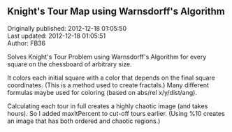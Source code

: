 ## Knight's Tour Map using Warnsdorff's Algorithm  
Originally published: 2012-12-18 01:05:50  
Last updated: 2012-12-18 01:05:51  
Author: FB36   
  
Solves Knight's Tour Problem using Warnsdorff's Algorithm for every square on the chessboard of arbitrary size.

It colors each initial square with a color that depends on the final square coordinates.
(This is a method used to create fractals.)
Many different formulas maybe used for coloring (based on abs/rel x/y/dist/ang).

Calculating each tour in full creates a highly chaotic image (and takes hours).
So I added maxItPercent to cut-off tours earlier.
(Using %10 creates an image that has both ordered and chaotic regions.)